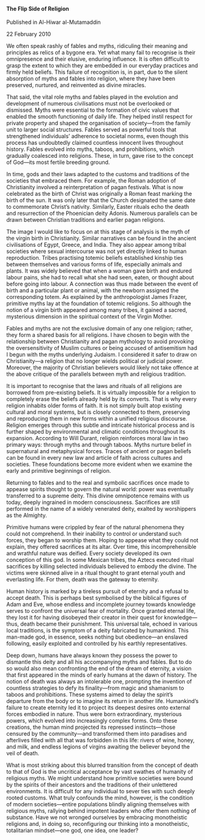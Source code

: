 <h4>The Flip Side of Religion</h4>

Published in Al-Hiwar al-Mutamaddin

22 February 2010

We often speak rashly of fables and myths, ridiculing their meaning and principles as relics of a bygone era. Yet what many fail to recognise is their omnipresence and their elusive, enduring influence. It is often difficult to grasp the extent to which they are embedded in our everyday practices and firmly held beliefs. This failure of recognition is, in part, due to the silent absorption of myths and fables into religion, where they have been preserved, nurtured, and reinvented as divine miracles.

That said, the vital role myths and fables played in the evolution and development of numerous civilisations must not be overlooked or dismissed. Myths were essential to the formation of civic values that enabled the smooth functioning of daily life. They helped instil respect for private property and shaped the organisation of society—from the family unit to larger social structures. Fables served as powerful tools that strengthened individuals’ adherence to societal norms, even though this process has undoubtedly claimed countless innocent lives throughout history. Fables evolved into myths, taboos, and prohibitions, which gradually coalesced into religions. These, in turn, gave rise to the concept of God—its most fertile breeding ground.

In time, gods and their laws adapted to the customs and traditions of the societies that embraced them. For example, the Roman adoption of Christianity involved a reinterpretation of pagan festivals. What is now celebrated as the birth of Christ was originally a Roman feast marking the birth of the sun. It was only later that the Church designated the same date to commemorate Christ’s nativity. Similarly, Easter rituals echo the death and resurrection of the Phoenician deity Adonis. Numerous parallels can be drawn between Christian traditions and earlier pagan religions.

The image I would like to focus on at this stage of analysis is the myth of the virgin birth in Christianity. Similar narratives can be found in the ancient civilisations of Egypt, Greece, and India. They also appear among tribal societies where sexual intercourse was not yet directly linked to human reproduction. Tribes practising totemic beliefs established kinship ties between themselves and various forms of life, especially animals and plants. It was widely believed that when a woman gave birth and endured labour pains, she had to recall what she had seen, eaten, or thought about before going into labour. A connection was thus made between the event of birth and a particular plant or animal, with the newborn assigned the corresponding totem. As explained by the anthropologist James Frazer, primitive myths lay at the foundation of totemic religions. So although the notion of a virgin birth appeared among many tribes, it gained a sacred, mysterious dimension in the spiritual context of the Virgin Mother.

Fables and myths are not the exclusive domain of any one religion; rather, they form a shared basis for all religions. I have chosen to begin with the relationship between Christianity and pagan mythology to avoid provoking the oversensitivity of Muslim cultures or being accused of antisemitism had I begun with the myths underlying Judaism. I considered it safer to draw on Christianity—a religion that no longer wields political or judicial power. Moreover, the majority of Christian believers would likely not take offence at the above critique of the parallels between myth and religious tradition.

It is important to recognise that the laws and rituals of all religions are borrowed from pre-existing beliefs. It is virtually impossible for a religion to completely erase the beliefs already held by its converts. That is why every religion inhabits older forms of faith. It is not simply built atop existing cultural and moral systems, but is closely connected to them, preserving and reproducing them in new forms within a unified religious discourse. Religion emerges through this subtle and intricate historical process and is further shaped by environmental and climatic conditions throughout its expansion. According to Will Durant, religion reinforces moral law in two primary ways: through myths and through taboos. Myths nurture belief in supernatural and metaphysical forces. Traces of ancient or pagan beliefs can be found in every new law and article of faith across cultures and societies. These foundations become more evident when we examine the early and primitive beginnings of religion.

Returning to fables and to the real and symbolic sacrifices once made to appease spirits thought to govern the natural world: power was eventually transferred to a supreme deity. This divine omnipotence remains with us today, deeply ingrained in modern consciousness. Sacrifices are still performed in the name of a widely venerated deity, exalted by worshippers as the Almighty.

Primitive humans were crippled by fear of the natural phenomena they could not comprehend. In their inability to control or understand such forces, they began to worship them. Hoping to appease what they could not explain, they offered sacrifices at its altar. Over time, this incomprehensible and wrathful nature was deified. Every society developed its own conception of this god. In some Mexican tribes, the Aztecs executed ritual sacrifices by killing selected individuals believed to embody the divine. The victims were skinned alive in a ritual thought to grant eternal youth and everlasting life. For them, death was the gateway to eternity.

Human history is marked by a tireless pursuit of eternity and a refusal to accept death. This is perhaps best symbolised by the biblical figures of Adam and Eve, whose endless and incomplete journey towards knowledge serves to confront the universal fear of mortality. Once granted eternal life, they lost it for having disobeyed their creator in their quest for knowledge—thus, death became their punishment. This universal tale, echoed in various local traditions, is the symptom of a deity fabricated by humankind. This man-made god, in essence, seeks nothing but obedience—an enslaved following, easily exploited and controlled by his earthly representatives.

Deep down, humans have always known they possess the power to dismantle this deity and all his accompanying myths and fables. But to do so would also mean confronting the end of the dream of eternity, a vision that first appeared in the minds of early humans at the dawn of history. The notion of death was always an intolerable one, prompting the invention of countless strategies to defy its finality—from magic and shamanism to taboos and prohibitions. These systems aimed to delay the spirit’s departure from the body or to imagine its return in another life. Humankind’s failure to create eternity led it to project its deepest desires onto external forces embodied in nature. Thus were born extraordinary, mysterious powers, which evolved into increasingly complex forms. Onto these creations, the human mind projected its repressed instincts—those censured by the community—and transformed them into paradises and afterlives filled with all that was forbidden in this life: rivers of wine, honey, and milk, and endless legions of virgins awaiting the believer beyond the veil of death.

What is most striking about this blurred transition from the concept of death to that of God is the uncritical acceptance by vast swathes of humanity of religious myths. We might understand how primitive societies were bound by the spirits of their ancestors and the traditions of their unlettered environments. It is difficult for any individual to sever ties with such deeply rooted customs. What truly confounds the mind, however, is the condition of modern societies—entire populations blindly aligning themselves with religious myths, rallying behind impotent leaders who offer them nothing of substance. Have we not wronged ourselves by embracing monotheistic religions and, in doing so, reconfiguring our thinking into a monotheistic, totalitarian mindset—one god, one idea, one leader?